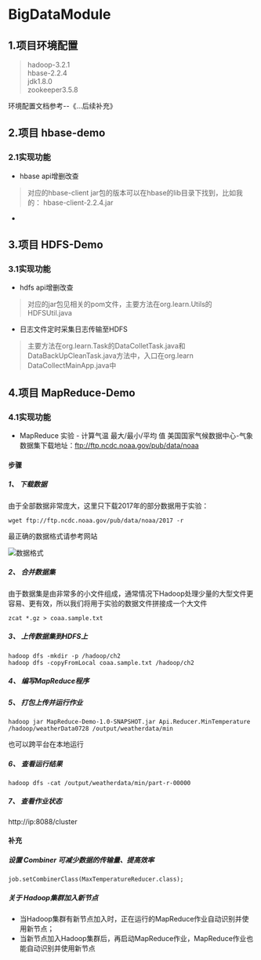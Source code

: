 # BigDataModule
## 1.项目环境配置
>hadoop-3.2.1  
>hbase-2.2.4  
>jdk1.8.0  
>zookeeper3.5.8  

环境配置文档参考--《...后续补充》 
## 2.项目 hbase-demo
### 2.1实现功能
* hbase api增删改查  
>对应的hbase-client jar包的版本可以在hbase的lib目录下找到，比如我的： hbase-client-2.2.4.jar
* 
## 3.项目 HDFS-Demo
### 3.1实现功能
* hdfs api增删改查  
>对应的jar包见相关的pom文件，主要方法在org.learn.Utils的HDFSUtil.java
* 日志文件定时采集日志传输至HDFS
>主要方法在org.learn.Task的DataColletTask.java和DataBackUpCleanTask.java方法中，入口在org.learn DataCollectMainApp.java中
## 4.项目 MapReduce-Demo
### 4.1实现功能
* MapReduce 实验 - 计算气温 最大/最小/平均 值
美国国家气候数据中心-气象数据集下载地址：ftp://ftp.ncdc.noaa.gov/pub/data/noaa 
#### 步骤

##### 1、 下载数据

由于全部数据非常庞大，这里只下载2017年的部分数据用于实验：

```
wget ftp://ftp.ncdc.noaa.gov/pub/data/noaa/2017 -r
```

最正确的数据格式请参考网站

![数据格式](http://image.laijianfeng.org/20181126_162421.png)

##### 2、 合并数据集

由于数据集是由非常多的小文件组成，通常情况下Hadoop处理少量的大型文件更容易、更有效，所以我们将用于实验的数据文件拼接成一个大文件


```
zcat *.gz > coaa.sample.txt
```

##### 3、 上传数据集到HDFS上
```
hadoop dfs -mkdir -p /hadoop/ch2
hadoop dfs -copyFromLocal coaa.sample.txt /hadoop/ch2
```
##### 4、 编写MapReduce程序
##### 5、 打包上传并运行作业
```
hadoop jar MapReduce-Demo-1.0-SNAPSHOT.jar Api.Reducer.MinTemperature /hadoop/weatherData0728 /output/weatherdata/min
```

也可以跨平台在本地运行
##### 6、 查看运行结果
```
hadoop dfs -cat /output/weatherdata/min/part-r-00000
```
##### 7、 查看作业状态
http://ip:8088/cluster

#### 补充
##### 设置 Combiner 可减少数据的传输量、提高效率
```
job.setCombinerClass(MaxTemperatureReducer.class);
```
##### 关于 Hadoop集群加入新节点

* 当Hadoop集群有新节点加入时，正在运行的MapReduce作业自动识别并使用新节点；
* 当新节点加入Hadoop集群后，再启动MapReduce作业，MapReduce作业也能自动识别并使用新节点